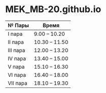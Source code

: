 # MEK_MB-20.github.io

| № Пары   | Время         |
| -------- | ------------- |
| І пара   | 9.00 – 10.20  |
| ІІ пара  | 10.30 – 11.50 |
| ІІІ пара | 12.00 – 13.20 |
| ІV пара  | 13.40 – 15.00 |
| V пара   | 15.10 – 16.30 |
| VІ пара  | 16.40 – 18.00 |
| VІІ пара | 18.10 – 19.30 | 
